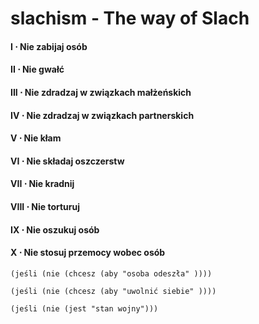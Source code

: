# slachism - The way of Slach

#### I ⋅ Nie zabijaj osób
#### II ⋅ Nie gwałć
#### III ⋅ Nie zdradzaj w związkach małżeńskich
#### IV ⋅ Nie zdradzaj w związkach partnerskich
#### V ⋅ Nie kłam
#### VI ⋅ Nie składaj oszczerstw
#### VII ⋅ Nie kradnij
#### VIII ⋅ Nie torturuj
#### IX ⋅ Nie oszukuj osób
#### X ⋅ Nie stosuj przemocy wobec osób

```
(jeśli (nie (chcesz (aby "osoba odeszła" ))))
```

```
(jeśli (nie (chcesz (aby "uwolnić siebie" ))))
```

```
(jeśli (nie (jest "stan wojny")))
```
